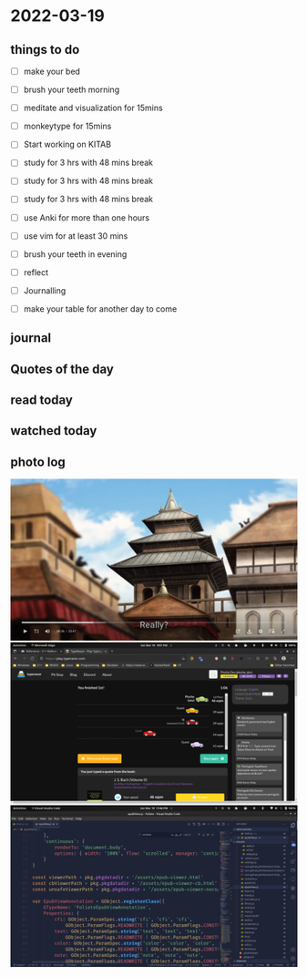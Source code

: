 # 2022-03-19

## things to do 

- [ ] make your bed
- [ ] brush your teeth morning
- [ ] meditate and visualization for 15mins
- [ ] monkeytype for 15mins

- [ ] Start working on KITAB

- [ ] study for 3 hrs with 48 mins break
- [ ] study for 3 hrs with 48 mins break
- [ ] study for 3 hrs with 48 mins break


- [ ] use Anki for more than one hours 
- [ ] use vim for at least 30 mins 


- [ ] brush your teeth in evening
- [ ] reflect
- [ ] Journalling
- [ ] make your table for another day to come 

## journal 

## Quotes of the day  

## read today 

## watched today 

## photo log


!["image"](./media/Screenshot-from-2022-03-19-10-40-30.png)
!["image"](./media/Screenshot-from-2022-03-19-21-51-29.png)
!["image"](./media/Screenshot-from-2022-03-19-23-46-46.png)

